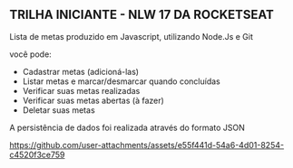## TRILHA INICIANTE - NLW 17 DA ROCKETSEAT

Lista de metas produzido em Javascript, utilizando Node.Js e Git

você pode:
- Cadastrar metas (adicioná-las)
- Listar metas e marcar/desmarcar quando concluídas
- Verificar suas metas realizadas 
- Verificar suas metas abertas (à fazer)
- Deletar suas metas

A persistência de dados foi realizada através do formato JSON

https://github.com/user-attachments/assets/e55f441d-54a6-4d01-8254-c4520f3ce759




